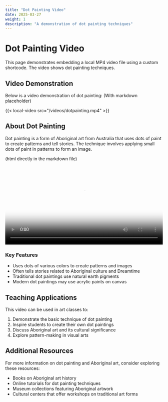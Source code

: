 ```yaml
---
title: "Dot Painting Video"
date: 2025-03-27
weight: 1
description: "A demonstration of dot painting techniques"
---
```


# Dot Painting Video

This page demonstrates embedding a local MP4 video file using a custom shortcode. The video shows dot painting techniques.

## Video Demonstration

Below is a video demonstration of dot painting:
(With markdown placeholder)

{{< local-video src="/videos/dotpainting.mp4" >}}

## About Dot Painting

Dot painting is a form of Aboriginal art from Australia that uses dots of paint to create patterns and tell stories. The technique involves applying small dots of paint in patterns to form an image.

(html directly in the markdown file)

<video controls width="100%" poster="/images/video_poster.jpg" preload="metadata">
    <source src="/videos/dotpainting.mp4" type='video/mp4; codecs="avc1.42E01E, mp4a.40.2"'> 
    Sorry, your browser doesn't support embedded videos.
</video>

### Key Features

- Uses dots of various colors to create patterns and images
- Often tells stories related to Aboriginal culture and Dreamtime
- Traditional dot paintings use natural earth pigments
- Modern dot paintings may use acrylic paints on canvas

## Teaching Applications

This video can be used in art classes to:

1. Demonstrate the basic technique of dot painting
2. Inspire students to create their own dot paintings
3. Discuss Aboriginal art and its cultural significance
4. Explore pattern-making in visual arts

## Additional Resources

For more information on dot painting and Aboriginal art, consider exploring these resources:

- Books on Aboriginal art history
- Online tutorials for dot painting techniques
- Museum collections featuring Aboriginal artwork
- Cultural centers that offer workshops on traditional art forms
